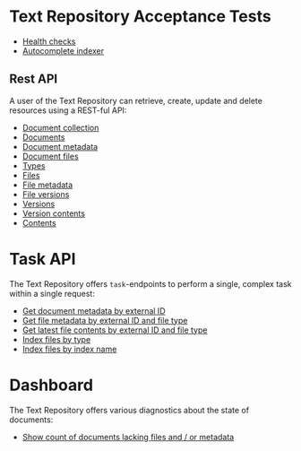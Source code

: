 # Text Repository Acceptance Tests

 - [Health checks](TestHealthChecks.md "c:run")
 - [Autocomplete indexer](TestAutocompleteIndexer.md "c:run")

## Rest API

A user of the Text Repository can retrieve, create, update and delete resources using a REST-ful API:

 - [Document collection](rest/TestRestDocumentCollection.md "c:run")
 - [Documents](rest/TestRestDocuments.md "c:run")
 - [Document metadata](rest/TestRestDocumentMetadata.md "c:run")
 - [Document files](rest/TestRestDocumentFiles.md "c:run")
 - [Types](rest/TestRestTypes.md "c:run")
 - [Files](rest/TestRestFiles.md "c:run")
 - [File metadata](rest/TestRestFileMetadata.md "c:run")
 - [File versions](rest/TestRestFileVersions.md "c:run")
 - [Versions](rest/TestRestVersions.md "c:run")
 - [Version contents](rest/TestRestVersionContents.md "c:run")
 - [Contents](rest/TestRestContents.md "c:run")

# Task API

The Text Repository offers `task`-endpoints to perform a single, complex task within a single request:

 - [Get document metadata by external ID](task/TestFindDocumentMetadataByExternalId.md "c:run")
 - [Get file metadata by external ID and file type](task/TestFindFileMetadataByExternalId.md "c:run")
 - [Get latest file contents by external ID and file type](task/TestFindFileContentsByExternalId.md "c:run")
 - [Index files by type](task/TestIndexFilesByType.md "c:run")
 - [Index files by index name](task/TestIndexFilesByIndexName.md "c:run")
 
# Dashboard

The Text Repository offers various diagnostics about the state of documents:

 - [Show count of documents lacking files and / or metadata](dashboard/TestDashboard.md "c:run")
